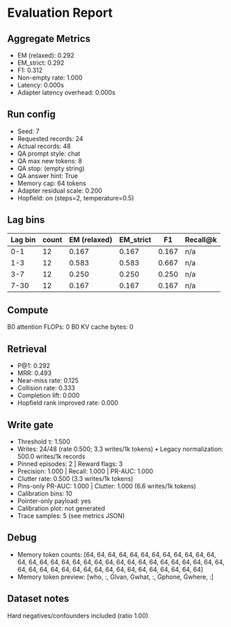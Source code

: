 # Evaluation Report

## Aggregate Metrics

- EM (relaxed): 0.292
- EM_strict: 0.292
- F1: 0.312
- Non-empty rate: 1.000
- Latency: 0.000s
- Adapter latency overhead: 0.000s

## Run config
- Seed: 7
- Requested records: 24
- Actual records: 48
- QA prompt style: chat
- QA max new tokens: 8
- QA stop: (empty string)
- QA answer hint: True
- Memory cap: 64 tokens
- Adapter residual scale: 0.200
- Hopfield: on (steps=2, temperature=0.5)

## Lag bins
| Lag bin | count | EM (relaxed) | EM_strict | F1 | Recall@k |
| ------- | ----- | ------------- | --------- | --- | -------- |
| 0-1 | 12 | 0.167 | 0.167 | 0.167 | n/a |
| 1-3 | 12 | 0.583 | 0.583 | 0.667 | n/a |
| 3-7 | 12 | 0.250 | 0.250 | 0.250 | n/a |
| 7-30 | 12 | 0.167 | 0.167 | 0.167 | n/a |

## Compute
B0 attention FLOPs: 0
B0 KV cache bytes: 0

## Retrieval
- P@1: 0.292
- MRR: 0.493
- Near-miss rate: 0.125
- Collision rate: 0.333
- Completion lift: 0.000
- Hopfield rank improved rate: 0.000

## Write gate
- Threshold τ: 1.500
- Writes: 24/48 (rate 0.500; 3.3 writes/1k tokens)
  • Legacy normalization: 500.0 writes/1k records
- Pinned episodes: 2 | Reward flags: 3
- Precision: 1.000 | Recall: 1.000 | PR-AUC: 1.000
- Clutter rate: 0.500 (3.3 writes/1k tokens)
- Pins-only PR-AUC: 1.000 | Clutter: 1.000 (6.6 writes/1k tokens)
- Calibration bins: 10
- Pointer-only payload: yes
- Calibration plot: not generated
- Trace samples: 5 (see metrics JSON)

## Debug
- Memory token counts: [64, 64, 64, 64, 64, 64, 64, 64, 64, 64, 64, 64, 64, 64, 64, 64, 64, 64, 64, 64, 64, 64, 64, 64, 64, 64, 64, 64, 64, 64, 64, 64, 64, 64, 64, 64, 64, 64, 64, 64, 64, 64, 64, 64, 64, 64, 64, 64]
- Memory token preview: [who, :, ĠIvan, Ġwhat, :, Ġphone, Ġwhere, :]

## Dataset notes
Hard negatives/confounders included (ratio 1.00)